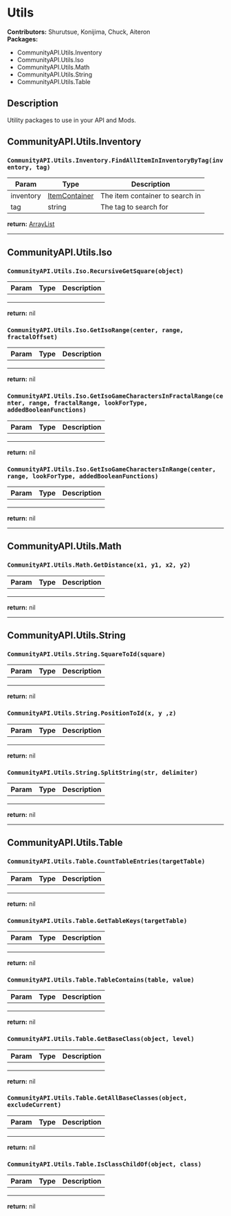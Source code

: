 # Utils
**Contributors:** Shurutsue, Konijima, Chuck, Aiteron  
**Packages:**  
- CommunityAPI.Utils.Inventory  
- CommunityAPI.Utils.Iso  
- CommunityAPI.Utils.Math  
- CommunityAPI.Utils.String  
- CommunityAPI.Utils.Table  

## Description

Utility packages to use in your API and Mods.

## CommunityAPI.Utils.Inventory

### `CommunityAPI.Utils.Inventory.FindAllItemInInventoryByTag(inventory, tag)`
| Param     | Type                                                                                                   | Description                     |
|-----------|--------------------------------------------------------------------------------------------------------|---------------------------------|
| inventory | [ItemContainer](https://quarantin.github.io/zomboid-javadoc/41.56/zombie/inventory/ItemContainer.html) | The item container to search in |
| tag       | string                                                                                                 | The tag to search for           |

**return:** [ArrayList](https://docs.oracle.com/javase/8/docs/api/java/util/ArrayList.html)

---

## CommunityAPI.Utils.Iso

### `CommunityAPI.Utils.Iso.RecursiveGetSquare(object)`
| Param | Type | Description |
|-------|------|-------------|
|       |      |             |
|       |      |             |
|       |      |             |

**return:** nil

### `CommunityAPI.Utils.Iso.GetIsoRange(center, range, fractalOffset)`
| Param | Type | Description |
|-------|------|-------------|
|       |      |             |
|       |      |             |
|       |      |             |

**return:** nil

### `CommunityAPI.Utils.Iso.GetIsoGameCharactersInFractalRange(center, range, fractalRange, lookForType, addedBooleanFunctions)`
| Param | Type | Description |
|-------|------|-------------|
|       |      |             |
|       |      |             |
|       |      |             |

**return:** nil

### `CommunityAPI.Utils.Iso.GetIsoGameCharactersInRange(center, range, lookForType, addedBooleanFunctions)`
| Param | Type | Description |
|-------|------|-------------|
|       |      |             |
|       |      |             |
|       |      |             |

**return:** nil

---

## CommunityAPI.Utils.Math

### `CommunityAPI.Utils.Math.GetDistance(x1, y1, x2, y2)`
| Param | Type | Description |
|-------|------|-------------|
|       |      |             |
|       |      |             |
|       |      |             |

**return:** nil


---

## CommunityAPI.Utils.String

### `CommunityAPI.Utils.String.SquareToId(square)`
| Param | Type | Description |
|-------|------|-------------|
|       |      |             |
|       |      |             |
|       |      |             |

**return:** nil

### `CommunityAPI.Utils.String.PositionToId(x, y ,z)`
| Param | Type | Description |
|-------|------|-------------|
|       |      |             |
|       |      |             |
|       |      |             |

**return:** nil

### `CommunityAPI.Utils.String.SplitString(str, delimiter)`
| Param | Type | Description |
|-------|------|-------------|
|       |      |             |
|       |      |             |
|       |      |             |

**return:** nil

---

## CommunityAPI.Utils.Table

### `CommunityAPI.Utils.Table.CountTableEntries(targetTable)`
| Param | Type | Description |
|-------|------|-------------|
|       |      |             |
|       |      |             |
|       |      |             |

**return:** nil

### `CommunityAPI.Utils.Table.GetTableKeys(targetTable)`
| Param | Type | Description |
|-------|------|-------------|
|       |      |             |
|       |      |             |
|       |      |             |

**return:** nil

### `CommunityAPI.Utils.Table.TableContains(table, value)`
| Param | Type | Description |
|-------|------|-------------|
|       |      |             |
|       |      |             |
|       |      |             |

**return:** nil

### `CommunityAPI.Utils.Table.GetBaseClass(object, level)`
| Param | Type | Description |
|-------|------|-------------|
|       |      |             |
|       |      |             |
|       |      |             |

**return:** nil

### `CommunityAPI.Utils.Table.GetAllBaseClasses(object, excludeCurrent)`
| Param | Type | Description |
|-------|------|-------------|
|       |      |             |
|       |      |             |
|       |      |             |

**return:** nil

### `CommunityAPI.Utils.Table.IsClassChildOf(object, class)`
| Param | Type | Description |
|-------|------|-------------|
|       |      |             |
|       |      |             |
|       |      |             |

**return:** nil
  